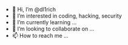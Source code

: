 - 👋 Hi, I’m @dl1rich
- 👀 I’m interested in coding, hacking, security
- 🌱 I’m currently learning ...
- 💞️ I’m looking to collaborate on ...
- 📫 How to reach me ...

<!---
dl1rich/dl1rich is a ✨ special ✨ repository because its `README.md` (this file) appears on your GitHub profile.
You can click the Preview link to take a look at your changes.
--->
